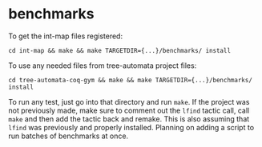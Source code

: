 # benchmarks

To get the int-map files registered: 

`cd int-map && make && make TARGETDIR={...}/benchmarks/ install` 

To use any needed files from tree-automata project files:

`cd tree-automata-coq-gym && make && make TARGETDIR={...}/benchmarks/ install` 

To run any test, just go into that directory and run `make`. If the project was not previously made, make sure to comment out the `lfind` tactic call, call `make` and then add the tactic back and remake. This is also assuming that `lfind` was previously and properly installed. Planning on adding a script to run batches of benchmarks at once.